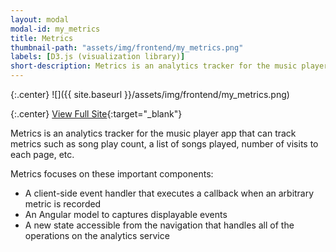 ```yaml
---
layout: modal
modal-id: my_metrics
title: Metrics
thumbnail-path: "assets/img/frontend/my_metrics.png"
labels: [D3.js (visualization library)]
short-description: Metrics is an analytics tracker for the music player app that can track metrics such as song play count, a list of songs played, number of visits to each page, etc.
---
```


{:.center}
![]({{ site.baseurl }}/assets/img/frontend/my_metrics.png)

{:.center}
[View Full Site](https://my-metrics-ghbooth12.herokuapp.com/metrics){:target="\_blank"}


Metrics is an analytics tracker for the music player app that can track metrics such as song play count, a list of songs played, number of visits to each page, etc.

Metrics focuses on these important components:

* A client-side event handler that executes a callback when an arbitrary metric is recorded
* An Angular model to captures displayable events
* A new state accessible from the navigation that handles all of the operations on the analytics service
